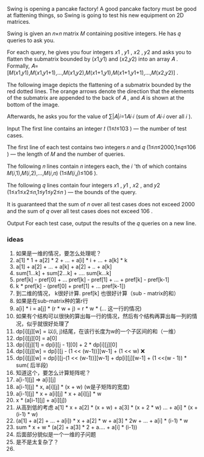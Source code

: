 Swing is opening a pancake factory! A good pancake factory must be good at flattening things, so Swing is going to test his new equipment on 2D matrices.

Swing is given an 𝑛×𝑛
 matrix 𝑀
 containing positive integers. He has 𝑞
 queries to ask you.

For each query, he gives you four integers 𝑥1
, 𝑦1
, 𝑥2
, 𝑦2
 and asks you to flatten the submatrix bounded by (𝑥1,𝑦1)
 and (𝑥2,𝑦2)
 into an array 𝐴
. Formally, 𝐴=[𝑀(𝑥1,𝑦1),𝑀(𝑥1,𝑦1+1),…,𝑀(𝑥1,𝑦2),𝑀(𝑥1+1,𝑦1),𝑀(𝑥1+1,𝑦1+1),…,𝑀(𝑥2,𝑦2)]
.

The following image depicts the flattening of a submatrix bounded by the red dotted lines. The orange arrows denote the direction that the elements of the submatrix are appended to the back of 𝐴
, and 𝐴
 is shown at the bottom of the image.


Afterwards, he asks you for the value of ∑|𝐴|𝑖=1𝐴𝑖⋅𝑖
 (sum of 𝐴𝑖⋅𝑖
 over all 𝑖
).

Input
The first line contains an integer 𝑡
 (1≤𝑡≤103
) — the number of test cases.

The first line of each test contains two integers 𝑛
 and 𝑞
 (1≤𝑛≤2000,1≤𝑞≤106
) — the length of 𝑀
 and the number of queries.

The following 𝑛
 lines contain 𝑛
 integers each, the 𝑖
'th of which contains 𝑀(𝑖,1),𝑀(𝑖,2),…,𝑀(𝑖,𝑛)
 (1≤𝑀(𝑖,𝑗)≤106
).

The following 𝑞
 lines contain four integers 𝑥1
, 𝑦1
, 𝑥2
, and 𝑦2
 (1≤𝑥1≤𝑥2≤𝑛,1≤𝑦1≤𝑦2≤𝑛
) — the bounds of the query.

It is guaranteed that the sum of 𝑛
 over all test cases does not exceed 2000
 and the sum of 𝑞
 over all test cases does not exceed 106
.

Output
For each test case, output the results of the 𝑞
 queries on a new line.

 ### ideas
 1. 如果是一维的情况，要怎么处理呢？
 2. a[1] * 1 + a[2] * 2 + ... + a[i] * i + ... + a[k] * k
 3. a[1] + a[2] + ... + a[k] + a[2] + .. + a[k]
 4. sum[1...k] + sum[2...k] + .... sum[k...k]
 5. pref[k] - pref[0] + ... pref[k] - pref[1] + ... + pref[k] - pref[k-1]
 6. k * pref[k] - (pref[0] + pref[1] + ... pref[k-1])
 7. 到二维的情况， k很好计算. pref[k] 也很好计算（sub - matrix的和）
 8. 如果是在sub-matrix种的第r行
 9. a[i] * i = a[j] * (r * w + j) = r * w * (... 这一行的情况)
 10. 如果有个结构可以很快的算出每一行的情况，然后有个结构再算出每一列的情况，似乎就很好处理了
 11. dp[i][j][w] = 以(i, j)结尾，在该行长度为w的一个子区间的和（一维）
 12. dp[i][j][0] = a[0]
 13. dp[i][j][1] = dp[i][j - 1][0] + 2 * dp[i][j][0] 
 14. dp[i][j][w] = dp[i][j - (1 << (w-1))][w-1] + (1 << w) ❌
 15. dp[i][j][w] = dp[i][j-(1 << (w-1))][w-1] + dp[i][j][w-1] + (1 <<(w - 1)) * sum( 后半段)
 16. 知道这个，要怎么计算矩阵呢？
 17. a[i-1][j] => a[i][j]
 18. a[i-1][j] * x, a[i][j] * (x + w) (w是子矩阵的宽度)
 19. a[i-1][j] * x + a[i][j] * x + a[i][j] * w
 20. x * (a[i-1][j] + a[i][j])
 21. 从高到低的考虑 a[1] * x + a[2] * (x + w) + a[3] * (x + 2 * w) ... + a[i] * (x + (i-1) * w)
 22. (a[1] + a[2] + ... + a[i]) * x + a[2] * w + a[3] *  2w + ... + a[i] * (i-1) * w
 23. sum * x + w * (a[2] + a[3] * 2 + a.... + a[i] * (i-1))
 24. 后面部分貌似是一个一维的子问题
 25. 是不是太复杂了？
 26. 